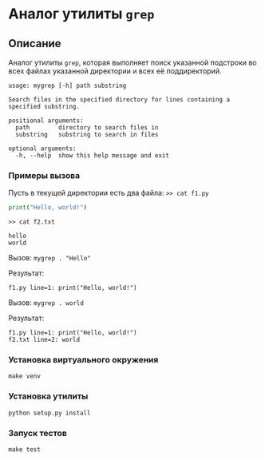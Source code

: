 # Аналог утилиты `grep`

## Описание

Аналог утилиты `grep`, которая выполняет поиск указанной подстроки во всеx файлах указанной директории и всех её поддиректорий.

```
usage: mygrep [-h] path substring

Search files in the specified directory for lines containing a specified substring.

positional arguments:
  path        directory to search files in
  substring   substring to search in files

optional arguments:
  -h, --help  show this help message and exit

```

### Примеры вызова

Пусть в текущей директории есть два файла:
`>> cat f1.py`

```python
print("Hello, world!")
```

`>> cat f2.txt`

```
hello
world
```

Вызов: `mygrep . "Hello"`

Результат:

```
f1.py line=1: print("Hello, world!")
```

Вызов: `mygrep . world`

Результат:

```
f1.py line=1: print("Hello, world!")
f2.txt line=2: world
```

### Установка виртуального окружения
```
make venv
```
### Установка утилиты
```
python setup.py install
```
### Запуск тестов
```
make test
```
